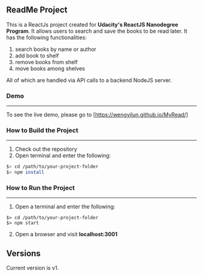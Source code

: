 ## ReadMe Project


This is a ReactJs project created for **Udacity's ReactJS Nanodegree Program**. 
It allows users to search and save the books to be read later. It has the following functionalities:
1. search books by name or author
2. add book to shelf 
3. remove books from shelf
4. move books among shelves 

All of which are handled via API calls to a backend NodeJS server.

### Demo
-----------
To see the live demo, please go to
[https://wengyilun.github.io/MyRead/]

### How to Build the Project
----------
1. Check out the repository
2. Open terminal and enter the following:

  ```bash
  $> cd /path/to/your-project-folder
  $> npm install
  ```

### How to Run the Project
----------
1. Open a terminal and enter the following:
  ```
  $> cd /path/to/your-project-folder
  $> npm start
  ```

2. Open a browser and visit **localhost:3001**


## Versions
Current version is v1.

